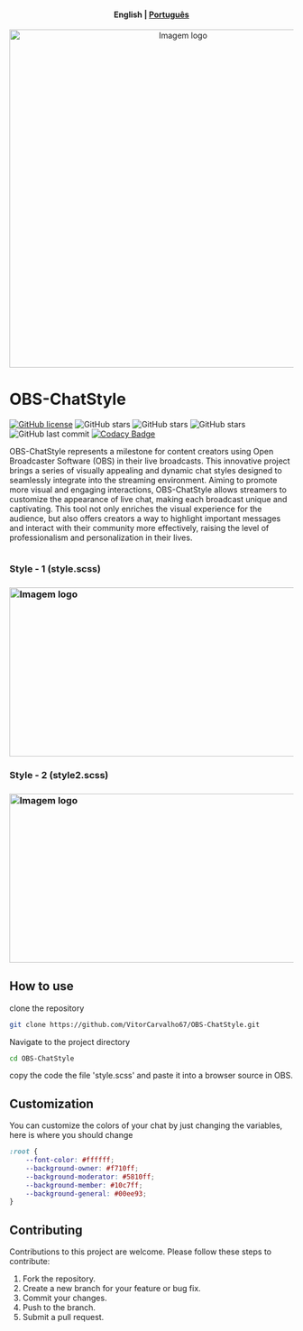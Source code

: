 <h4 align="center">
    <p>
        <b>English</b> |
        <a href="https://github.com/VitorCarvalho67/OBS-ChatStyle/blob/main/README_pt-br.md">Рortuguês</a>
    </p>
</h4>

<p align="center">
  <img src="https://github.com/VitorCarvalho67/OBS-ChatStyle/assets/102667323/7d7f4918-0fb5-4d1f-be50-cd2f13a2d5a1" style=" width: 600px;" alt="Imagem logo" />
</p>

# OBS-ChatStyle


[![GitHub license](https://img.shields.io/github/license/vitorcarvalho67/OBS-ChatStyle)](vitorcarvalho67/OBS-ChatStyle/blob/master/LICENSE) ![GitHub stars](https://img.shields.io/github/stars/vitorcarvalho67/OBS-ChatStyle) ![GitHub stars](https://img.shields.io/github/languages/count/vitorcarvalho67/OBS-ChatStyle) ![GitHub stars](https://img.shields.io/github/languages/top/vitorcarvalho67/OBS-ChatStyle) ![GitHub last commit](https://img.shields.io/github/last-commit/vitorcarvalho67/OBS-ChatStyle)
[![Codacy Badge](https://app.codacy.com/project/badge/Grade/a260906ca80f48eb806d9cb17f6acc14)](https://app.codacy.com/gh/VitorCarvalho67/OBS-ChatStyle/dashboard?utm_source=gh&utm_medium=referral&utm_content=&utm_campaign=Badge_grade)



OBS-ChatStyle represents a milestone for content creators using Open Broadcaster Software (OBS) in their live broadcasts. This innovative project brings a series of visually appealing and dynamic chat styles designed to seamlessly integrate into the streaming environment. Aiming to promote more visual and engaging interactions, OBS-ChatStyle allows streamers to customize the appearance of live chat, making each broadcast unique and captivating. This tool not only enriches the visual experience for the audience, but also offers creators a way to highlight important messages and interact with their community more effectively, raising the level of professionalism and personalization in their lives.

<p style="display: flex !important; flex-direction: column !important; justify-content: center !important; align-items: center !important;">
    <h3>Style - 1 (style.scss)<h3>
  <img src="https://cdn.discordapp.com/attachments/1035898510874259488/1207859368603816007/Screenshot_301.png?ex=65e12db2&is=65ceb8b2&hm=a13482ad566648ab4273ccd14c2279e6c4dee9a44d6d17666710e87af06dbbf0&" style="width: 600px; height: 300px; object-fit: cover;" alt="Imagem logo" />
    <h3>Style - 2 (style2.scss)<h3>
  <img src="https://media.discordapp.net/attachments/1035898510874259488/1207859271551684708/Screenshot_302.png?ex=65e12d9b&is=65ceb89b&hm=6ae6e800a014cbb137bc71d946d765b528cc515bcec12d2e93c783d65e9f5840&=&format=webp&quality=lossless" style="width: 600px; height: 300px; object-fit: cover;" alt="Imagem logo" />
</p>

## How to use

clone the repository
```bash
git clone https://github.com/VitorCarvalho67/OBS-ChatStyle.git
```

Navigate to the project directory
```bash
cd OBS-ChatStyle
```

copy the code the file 'style.scss' and paste it into a browser source in OBS.

## Customization
You can customize the colors of your chat by just changing the variables, here is where you should change

```css
:root {
    --font-color: #ffffff;
    --background-owner: #f710ff;
    --background-moderator: #5810ff;
    --background-member: #10c7ff;
    --background-general: #00ee93;
}
```

## Contributing
Contributions to this project are welcome. Please follow these steps to contribute:

1. Fork the repository.
2. Create a new branch for your feature or bug fix.
3. Commit your changes.
4. Push to the branch.
5. Submit a pull request.
